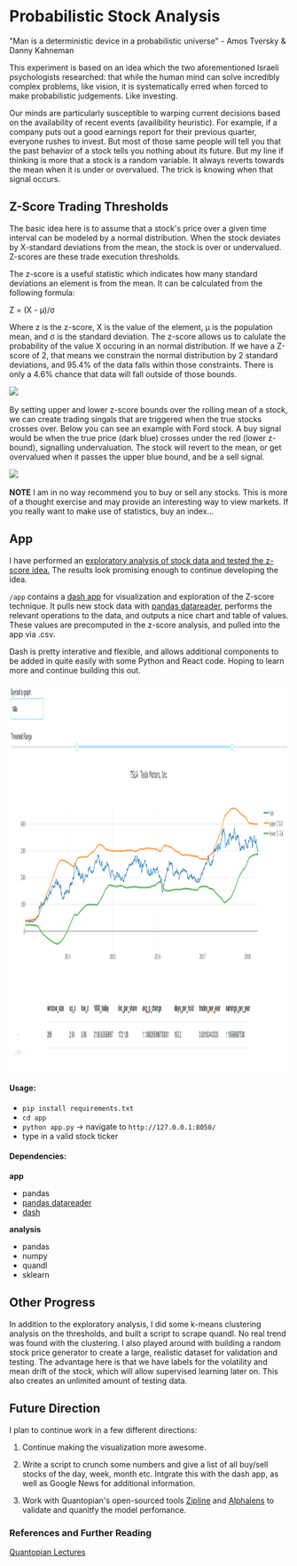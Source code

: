 # Probabilistic Stock Analysis 

"Man is a deterministic device in a probabilistic universe" - Amos Tversky & Danny Kahneman 

This experiment is based on an idea which the two aforementioned Israeli psychologists researched: that while the human mind can solve incredibly complex problems, like vision, it is systematically erred when forced to make probabilistic judgements. Like investing. 

Our minds are particularly susceptible to warping current decisions based on the availability of recent events (availibility heuristic). For example, if a company puts out a good earnings report for their previous quarter, everyone rushes to invest. But most of those same people will tell you that the past behavior of a stock tells you nothing about its future. But my line if thinking is more that a stock is a random variable. It always reverts towards the mean when it is under or overvalued. The trick is knowing when that signal occurs. 

## Z-Score Trading Thresholds 

The basic idea here is to assume that a stock's price over a given time interval can be modeled by a normal distribution. When the stock deviates by X-standard deviations from the mean, the stock is over or undervalued. Z-scores are these trade execution thresholds. 

The z-score is a useful statistic which indicates how many standard deviations an element is from the mean.  It can be calculated from the following formula:

Z = (X - μ)/σ

Where z is the z-score, X is the value of the element, μ is the population mean, and σ is the standard deviation. The z-score allows us to calulate the probability of the value X occuring in an normal distribution. If we have a Z-score of 2, that means we constrain the normal distribution by 2 standard deviations, and 95.4% of the data falls within those constraints. There is only a 4.6% chance that data will fall outside of those bounds.

<img src='https://i0.wp.com/i887.photobucket.com/albums/ac73/archaeopteryx1/bell-curve.jpg' height="300" >

By setting upper and lower z-score bounds over the rolling mean of a stock, we can create trading singals that are triggered when the true stocks crosses over. Below you can see an example with Ford stock. A buy signal would be when the true price (dark blue) crosses under the red (lower z-bound), signalling undervaluation. The stock will revert to the mean, or get overvalued when it passes the upper blue bound, and be a sell signal. 

<img src='files/z_example.png' height="300">

**NOTE** I am in no way recommend you to buy or sell any stocks. This is more of a thought exercise and may provide an interesting way to view markets. If you really want to make use of statistics, buy an index... 

## App 

I have performed an [exploratory analysis of stock data and tested the z-score idea.](z-score_analysis.ipynb) The results look promising enough to continue developing the idea. 

`/app` contains a [dash app](https://dash.plot.ly/) for visualization and exploration of the Z-score technique. It pulls new stock data with [pandas datareader](https://pandas-datareader.readthedocs.io/en/latest/), performs the relevant operations to the data, and outputs a nice chart and table of values. These values are precomputed in the z-score analysis, and pulled into the app via .csv. 

Dash is pretty interative and flexible, and allows additional components to be added in quite easily with some Python and React code. Hoping to learn more and continue building this out. 

<img src='files/app_page.png' height="700">

#### Usage:  
- `pip install requirements.txt`
- `cd app`
- `python app.py` -> navigate to `http://127.0.0.1:8050/`
- type in a valid stock ticker 

#### Dependencies: 
**app**
- pandas 
- [pandas datareader](https://pandas-datareader.readthedocs.io/en/latest/)
- [dash](https://dash.plot.ly/)

**analysis**
- pandas 
- numpy 
- quandl 
- sklearn 

## Other Progress 

In addition to the exploratory analysis, I did some k-means clustering analysis on the thresholds, and built a script to scrape quandl. No real trend was found with the clustering. I also played around with building a random stock price generator to create a large, realistic dataset for validation and testing. The advantage here is that we have labels for the volatility and mean drift of the stock, which will allow supervised learning later on. This also creates an unlimited amount of testing data. 

## Future Direction

I plan to continue work in a few different directions: 

1) Continue making the visualization more awesome. 

2) Write a script to crunch some numbers and give a list of all buy/sell stocks of the day, week, month etc. Intgrate this with the dash app, as well as Google News for additional information. 

3) Work with Quantopian's open-sourced tools [Zipline](https://github.com/quantopian/zipline) and [Alphalens](https://github.com/quantopian/alphalens) to validate and quanitfy the model perfomance. 

### References and Further Reading 

[Quantopian Lectures](https://www.quantopian.com/lectures)